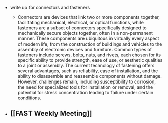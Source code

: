 - write up for connectors and fasteners
  
	- Connectors are devices that link two or more components together, facilitating mechanical, electrical, or optical functions, while fasteners are a subset of connectors specifically designed to mechanically secure objects together, often in a non-permanent manner. These components are ubiquitous in virtually every aspect of modern life, from the construction of buildings and vehicles to the assembly of electronic devices and furniture. Common types of fasteners include screws, bolts, nuts, and rivets, each chosen for its specific ability to provide strength, ease of use, or aesthetic qualities to a joint or assembly. The current technology of fastening offers several advantages, such as reliability, ease of installation, and the ability to disassemble and reassemble components without damage. However, challenges remain, including susceptibility to corrosion, the need for specialized tools for installation or removal, and the potential for stress concentration leading to failure under certain conditions.
- [[FAST Weekly Meeting]]
	-
